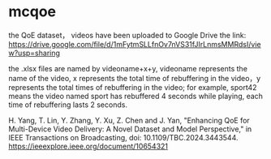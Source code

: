 # mcqoe
the QoE dataset， videos have been uploaded to Google Drive the link: 
https://drive.google.com/file/d/1mFytmSLLfnOv7nVS31fJIrLnmsMMRdsI/view?usp=sharing 

the .xlsx files are named by videoname+x+y, videoname represents the name of the video, x represents the total time of rebuffering in the video，y represents the total times of rebuffering in the video;
for example, sport42 means the video named sport has rebuffered 4 seconds while playing, each time of rebuffering lasts 2 seconds.
 

H. Yang, T. Lin, Y. Zhang, Y. Xu, Z. Chen and J. Yan, "Enhancing QoE for Multi-Device Video Delivery: A Novel Dataset and Model Perspective," in IEEE Transactions on Broadcasting, doi: 10.1109/TBC.2024.3443544.
https://ieeexplore.ieee.org/document/10654321
